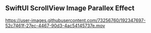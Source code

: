 ## SwiftUI ScrollView Image Parallex Effect



https://user-images.githubusercontent.com/73256760/192347697-52c7461f-27ec-4467-90d3-4ac54145737e.mov


